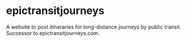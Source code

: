 # epictransitjourneys
A website to post itineraries for long-distance journeys by public transit. Successor to epictransitjourneys.com.
